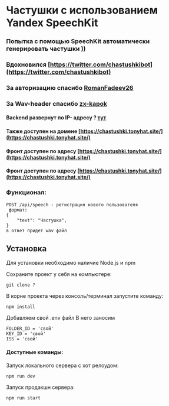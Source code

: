 # Частушки с использованием Yandex SpeechKit

### Попытка с помощью SpeechKit автоматически генерировать частушки ))
### Вдохновился [https://twitter.com/chastushkibot](https://twitter.com/chastushkibot)
### За авторизацию спасибо [RomanFadeev26](https://github.com/RomanFadeev26)
### За Wav-header спасибо [zx-kapok](https://github.com/zx-kapok)

#### Backend развернут по IP- адресу ? [тут](https://?/)
#### Также доступен на домене [https://chastushki.tonyhat.site/](https://chastushki.tonyhat.site/)
#### Фронт доступен по адресу [https://chastushki.tonyhat.site/](https://chastushki.tonyhat.site/)
#### Фронт доступен по адресу [https://chastushki.tonyhat.site/](https://chastushki.tonyhat.site/)
  
### Функционал:
```
POST /api/speech - регистрация нового пользователя
 формат:
{
	"text": "Частушка",
}
в ответ придет wav файл 
```


## Установка

Для установки необходимо наличие Node.js и npm

Сохраните проект у себя на компьютере:
```
git clone ?
```

В корне проекта через консоль/терминал запустите команду:
``` 
npm install
```
Добавляем свой .env файл
В него заносим 
``` 
FOLDER_ID = 'свой'
KEY_ID = 'свой'
ISS = 'свой'
``` 

#### Доступные команды:  
Запуск локального сервера с хот релоудом:  
```
npm run dev
```  
Запуск продакшн сервера:  
```
npm run start
```

